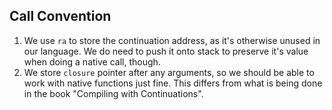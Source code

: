## Call Convention
1. We use `ra` to store the continuation address, as it's otherwise unused in our language. We do need to push it onto stack to preserve it's value when doing a native call, though.
2. We store `closure` pointer after any arguments, so we should be able to work with native functions just fine. This differs from what is being done in the book "Compiling with Continuations".

